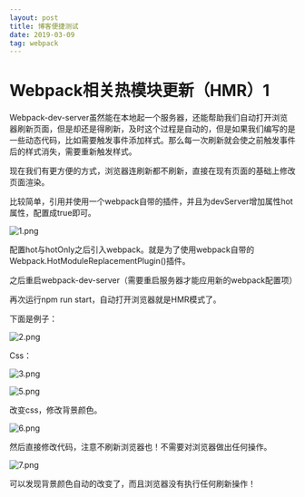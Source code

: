 ```yaml
---
layout: post
title: 博客便捷测试
date: 2019-03-09 
tag: webpack
---
```


Webpack相关热模块更新（HMR）1
=============================

Webpack-dev-server虽然能在本地起一个服务器，还能帮助我们自动打开浏览器刷新页面，但是却还是得刷新，及时这个过程是自动的，但是如果我们编写的是一些动态代码，比如需要触发事件添加样式。那么每一次刷新就会使之前触发事件后的样式消失，需要重新触发样式。

现在我们有更方便的方式，浏览器连刷新都不刷新，直接在现有页面的基础上修改页面渲染。

比较简单，引用并使用一个webpack自带的插件，并且为devServer增加属性hot属性，配置成true即可。

<img src="https://i.loli.net/2019/03/09/5c8343f182dfb.png" alt="1.png" title="1.png" />

配置hot与hotOnly之后引入webpack。就是为了使用webpack自带的Webpack.HotModuleReplacementPlugin()插件。

之后重启webpack-dev-server（需要重启服务器才能应用新的webpack配置项）

再次运行npm run start，自动打开浏览器就是HMR模式了。

下面是例子：

![2.png](https://i.loli.net/2019/03/09/5c8343f19b87a.png)

Css：

![3.png](https://i.loli.net/2019/03/09/5c8343f19b87e.png)

![5.png](https://i.loli.net/2019/03/09/5c8343f182e5a.png)

改变css，修改背景颜色。

![6.png](https://i.loli.net/2019/03/09/5c8343f16b07c.png)

然后直接修改代码，注意不刷新浏览器也！不需要对浏览器做出任何操作。

![7.png](https://i.loli.net/2019/03/09/5c8343f185198.png)

可以发现背景颜色自动的改变了，而且浏览器没有执行任何刷新操作！
